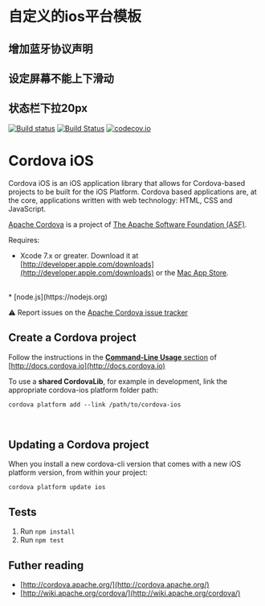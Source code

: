 <!--
#
# Licensed to the Apache Software Foundation (ASF) under one
# or more contributor license agreements.  See the NOTICE file
# distributed with this work for additional information
# regarding copyright ownership.  The ASF licenses this file
# to you under the Apache License, Version 2.0 (the
# "License"); you may not use this file except in compliance
# with the License.  You may obtain a copy of the License at
#
# http://www.apache.org/licenses/LICENSE-2.0
#
# Unless required by applicable law or agreed to in writing,
# software distributed under the License is distributed on an
# "AS IS" BASIS, WITHOUT WARRANTIES OR CONDITIONS OF ANY
#  KIND, either express or implied.  See the License for the
# specific language governing permissions and limitations
# under the License.
#
-->

# 自定义的ios平台模板

## 增加蓝牙协议声明
## 设定屏幕不能上下滑动
## 状态栏下拉20px

[![Build status](https://ci.appveyor.com/api/projects/status/github/apache/cordova-ios?branch=master)](https://ci.appveyor.com/project/Humbedooh/cordova-ios)
[![Build Status](https://travis-ci.org/apache/cordova-ios.svg?branch=master)](https://travis-ci.org/apache/cordova-ios)
[![codecov.io](https://codecov.io/github/apache/cordova-ios/coverage.svg?branch=master)](https://codecov.io/github/apache/cordova-ios?branch=master)

Cordova iOS
=============================================================
Cordova iOS is an iOS application library that allows for Cordova-based projects to be built for the iOS Platform. Cordova based applications are, at the core, applications written with web technology: HTML, CSS and JavaScript.

<a href="http://cordova.apache.org">Apache Cordova</a> is a project of <a href="http://apache.org">The Apache Software Foundation (ASF)</a>.

Requires:

* Xcode 7.x or greater. Download it at [http://developer.apple.com/downloads](http://developer.apple.com/downloads) or the [Mac App Store](http://itunes.apple.com/us/app/xcode/id497799835?mt=12).
<br />
* [node.js](https://nodejs.org)

:warning: Report issues on the [Apache Cordova issue tracker](https://issues.apache.org/jira/issues/?jql=project%20%3D%20CB%20AND%20status%20in%20%28Open%2C%20%22In%20Progress%22%2C%20Reopened%29%20AND%20resolution%20%3D%20Unresolved%20AND%20component%20%3D%20%22iOS%22%20ORDER%20BY%20priority%20DESC%2C%20summary%20ASC%2C%20updatedDate%20DESC)


Create a Cordova project
-------------------------------------------------------------

Follow the instructions in the [**Command-Line Usage** section](http://cordova.apache.org/docs/en/edge/guide_cli_index.md.html#The%20Command-line%20Interface) of [http://docs.cordova.io](http://docs.cordova.io)

To use a **shared CordovaLib**, for example in development, link the appropriate cordova-ios platform folder path:

    cordova platform add --link /path/to/cordova-ios

<br />

Updating a Cordova project
-------------------------------------------------------------

When you install a new cordova-cli version that comes with a new iOS platform version, from within your project:

    cordova platform update ios

Tests
--------------------------------------------------------------------

1. Run `npm install`
2. Run `npm test`

Futher reading
-----
* [http://cordova.apache.org/](http://cordova.apache.org/)
* [http://wiki.apache.org/cordova/](http://wiki.apache.org/cordova/)

<br />
